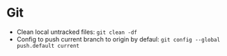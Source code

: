 # Git

- Clean local untracked files: `git clean -df`
- Config to push current branch to origin by defaul: `git config --global push.default current`